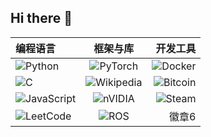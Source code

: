 ## Hi there 👋

<!--
**Felix-robot/Felix-robot** is a ✨ _special_ ✨ repository because its `README.md` (this file) appears on your GitHub profile.

Here are some ideas to get you started:

- 🔭 I’m currently working on ...
- 🌱 I’m currently learning ...
- 👯 I’m looking to collaborate on ...
- 🤔 I’m looking for help with ...
- 💬 Ask me about ...
- 📫 How to reach me: ...
- 😄 Pronouns: ...
- ⚡ Fun fact: ...
-->

| 编程语言 | 框架与库 | 开发工具 |
| :--- | :---: | ---: |
| ![Python](https://img.shields.io/badge/python-3670A0?style=for-the-badge&logo=python&logoColor=ffdd54) | ![PyTorch](https://img.shields.io/badge/PyTorch-%23EE4C2C.svg?style=for-the-badge&logo=PyTorch&logoColor=white) | ![Docker](https://img.shields.io/badge/docker-%230db7ed.svg?style=for-the-badge&logo=docker&logoColor=white) |
| ![C](https://img.shields.io/badge/c-%2300599C.svg?style=for-the-badge&logo=c&logoColor=white) | ![Wikipedia](https://img.shields.io/badge/Wikipedia-%23000000.svg?style=for-the-badge&logo=wikipedia&logoColor=white) | ![Bitcoin](https://img.shields.io/badge/bitcoin-2F3134?style=for-the-badge&logo=bitcoin&logoColor=white) |
| ![JavaScript](https://img.shields.io/badge/javascript-%23323330.svg?style=for-the-badge&logo=javascript&logoColor=%23F7DF1E) | ![nVIDIA](https://img.shields.io/badge/nVIDIA-%2376B900.svg?style=for-the-badge&logo=nVIDIA&logoColor=white) | ![Steam](https://img.shields.io/badge/steam-%23000000.svg?style=for-the-badge&logo=steam&logoColor=white) |
| ![LeetCode](https://img.shields.io/badge/LeetCode-000000?style=for-the-badge&logo=LeetCode&logoColor=#d16c06) | ![ROS](https://img.shields.io/badge/ros-%230A0FF9.svg?style=for-the-badge&logo=ros&logoColor=white) | 徽章6 |











